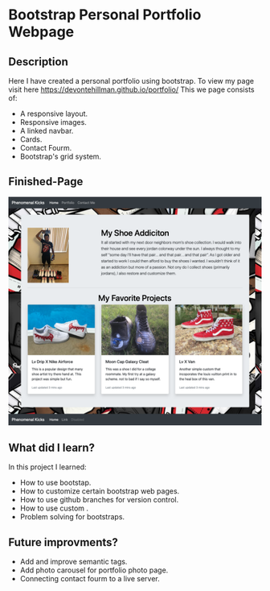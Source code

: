 # Bootstrap Personal Portfolio Webpage 

## Description
Here I have created a personal portfolio using bootstrap. To view my page visit here https://devontehillman.github.io/portfolio/ This we page consists of: 
* A responsive layout.
* Responsive images.
* A linked navbar.
* Cards. 
* Contact Fourm.
* Bootstrap's grid system.

## Finished-Page
![My web page](assets/images/portfolioHome.png)

## What did I learn?
In this project I learned:
* How to use bootstap.
* How to customize certain bootstrap web pages. 
* How to use github branches for version control.
* How to use custom .
* Problem solving for bootstraps.

## Future improvments?
* Add and improve semantic tags.
* Add photo carousel for portfolio photo page.
* Connecting contact fourm to a live server. 